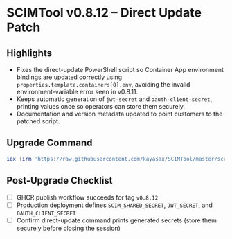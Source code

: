 # SCIMTool v0.8.12 – Direct Update Patch

## Highlights
- Fixes the direct-update PowerShell script so Container App environment bindings are updated correctly using `properties.template.containers[0].env`, avoiding the invalid environment-variable error seen in v0.8.11.
- Keeps automatic generation of `jwt-secret` and `oauth-client-secret`, printing values once so operators can store them securely.
- Documentation and version metadata updated to point customers to the patched script.

## Upgrade Command
```powershell
iex (irm 'https://raw.githubusercontent.com/kayasax/SCIMTool/master/scripts/update-scimtool-direct.ps1'); Update-SCIMToolDirect -Version v0.8.12 -ResourceGroup <rg> -AppName <app> -NoPrompt
```

## Post-Upgrade Checklist
- [ ] GHCR publish workflow succeeds for tag `v0.8.12`
- [ ] Production deployment defines `SCIM_SHARED_SECRET`, `JWT_SECRET`, and `OAUTH_CLIENT_SECRET`
- [ ] Confirm direct-update command prints generated secrets (store them securely before closing the session)
